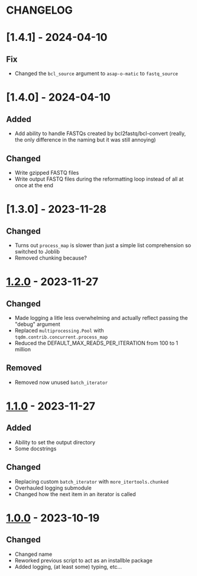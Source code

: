 # CHANGELOG

# [1.4.1] - 2024-04-10

## Fix

- Changed the `bcl_source` argument to `asap-o-matic` to `fastq_source`

# [1.4.0] - 2024-04-10

## Added

- Add ability to handle FASTQs created by bcl2fastq/bcl-convert (really, the only difference in the naming but it was
still annoying)

## Changed

- Write gzipped FASTQ files
- Write output FASTQ files during the reformatting loop instead of all at once at the end

# [1.3.0] - 2023-11-28

## Changed

- Turns out `process_map` is slower than just a simple list comprehension so switched to Joblib
- Removed chunking because?

# [1.2.0] - 2023-11-27

## Changed

- Made logging a litle less overwhelming and actually reflect passing the "debug" argument
- Replaced `multiprocessing.Pool` with `tqdm.contrib.concurrent.process_map`
- Reduced the DEFAULT_MAX_READS_PER_ITERATION from 100 to 1 million

## Removed

- Removed now unused `batch_iterator`

# [1.1.0] - 2023-11-27

## Added

- Ability to set the output directory
- Some docstrings

## Changed

- Replacing custom `batch_iterator` with `more_itertools.chunked`
- Overhauled logging submodule
- Changed how the next item in an iterator is called

# [1.0.0] - 2023-10-19

## Changed

- Changed name
- Reworked previous script to act as an installble package
- Added logging, (at least some) typing, etc...

[1.2.0]: https://github.com/milescsmith/asap_o_matic/compare/1.2.0..1.3.0
[1.2.0]: https://github.com/milescsmith/asap_o_matic/compare/1.1.0..1.2.0
[1.1.0]: https://github.com/milescsmith/asap_o_matic/compare/1.0.0..1.1.0
[1.0.0]: https://github.com/milescsmith/asap_o_matic/releases/tag/1.0.0
